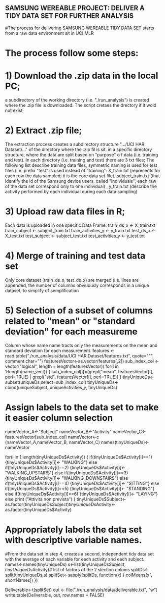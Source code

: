 
## SAMSUNG WEREABLE PROJECT: DELIVER A TIDY DATA SET FOR FURTHER ANALYSIS
#The process for delivering SAMSUNG WEREABLE TIDY DATA SET starts from a raw data environment sit in UCI MLR
# The process follow some steps:
# 1) Download the .zip data in the local PC;
a subdirectory of the working directory (i.e. "./run_analysis") is created where the .zip file is downloaded. The script cretaes the drectory if it wold not exist;
# 2) Extract .zip file;
The extraction process creates a subdirectory structure ".../UCI HAR Dataset/..." of the directory where the .zip fil is sit. in a specific directory structure, where the data are split based on "purpose" o f data (i.e. training and test). In each directory (i.e. training and test) there are 3 txt files; The following list describe training data files, symmetric naming is used for test files (i.e. prefix "test" is used instead of "training":  X_train.txt (represents for each row the data sampled; it is the core data set file), subject_train.txt (that identify the id of the Samsung device users, called "individuals"; each raw of the data set correspond only to one individual) , y_train.txt (describe the activity performed by each individual during each data sampling)
# 3) Upload raw data files in R;
Each data is uploaded in one specific Data Frame: 
train_ds_x <- X_train.txt
train_subject <- subject_train.txt
train_activities_y <- y_train.txt
test_ds_x <- X_test.txt
test_subject <- subject_test.txt
test_activities_y <- y_test.txt
# 4) Merge of training and test data set
Only core dataset (train_ds_x, test_ds_x) are merged (i.e. lines are appended, the number of columns obviuously corresponds in a unique dataset, to simplify df semplification
# 5) Selection of a subset of columns related to "mean" or "standard deviation" for each measureme
Column whose name name tracts only the measurements on the mean and standard deviation for each measurement. 
features <- read.table("./run_analysis/data/UCI HAR Dataset/features.txt", quote="\"", comment.char="")
featuresVector<-as.vector(features[,2])
sub_index_col <- vector("logical", length = length(featuresVector))
for(i in 1:length(name_vect)) {
        sub_index_col[i]=(grepl("mean", featuresVector[i], perl=TRUE) | grepl("std", featuresVector[i], perl=TRUE))
        }
tinyUniqueDs<-subset(uniqueDs,select=sub_index_col)
tinyUniqueDs<-cbind(uniqueSubject, uniqueActivities_y, tinyUniqueDs)


# Assign labels to the data set to make it easier column selection

nameVector_A<-"Subject"
nameVector_B<-"Activity"
nameVector_C<-featuresVector[sub_index_col]
nameVector<-c (nameVector_A,nameVector_B, nameVector_C)
names(tinyUniqueDs)<-nameVector

for(i in 1:length(tinyUniqueDs$Activity)) {
        if(tinyUniqueDs$Activity[i]==1) {tinyUniqueDs$Activity[i]<- "WALKING"}
        else
        if(tinyUniqueDs$Activity[i]==2) {tinyUniqueDs$Activity[i]<- "WALKING_UPSTAIRS"}
        else
        if(tinyUniqueDs$Activity[i]==3) {tinyUniqueDs$Activity[i]<- "WALKING_DOWNSTAIRS"}
        else
        if(tinyUniqueDs$Activity[i]==4) {tinyUniqueDs$Activity[i]<- "SITTING"}
        else
        if(tinyUniqueDs$Activity[i]==5) {tinyUniqueDs$Activity[i]<- "STANDING"}
        else
        if(tinyUniqueDs$Activity[i]==6) {tinyUniqueDs$Activity[i]<- "LAYING"}
        else
        print ("Attività non prevista")        
        }
tinyUniqueDs$Subject<-as.factor(tinyUniqueDs$Subject)
tinyUniqueDs$Activity<-as.factor(tinyUniqueDs$Activity)

# Appropriately labels the data set with descriptive variable names. 

#From the data set in step 4, creates a second, independent tidy data set with the average of each variable for each activity and each subject.
names<-names(tinyUniqueDs)
s<-list(tinyUniqueDs$Subject,tinyUniqueDs$Activity)# list of factors of the 2 slection colums
splitDs<-split(tinyUniqueDs,s)
splitSet<-sapply(splitDs, function(x) {
        colMeans(x[, shortNames])
})

Deliverable<-t(splitSet)
out <- file("./run_analysis/data/deliverable.txt", "w")
write.table(Deliverable, out, row.names = FALSE)
